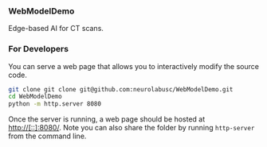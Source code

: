 ### WebModelDemo

Edge-based AI for CT scans.

### For Developers

You can serve a web page that allows you to interactively modify the source code.

```bash
git clone git clone git@github.com:neurolabusc/WebModelDemo.git
cd WebModelDemo 
python -m http.server 8080
```

Once the server is running, a web page should be hosted at [http://[::]:8080/](http://[::]:8080/). Note you can also share the folder by running `http-server` from the command line.
